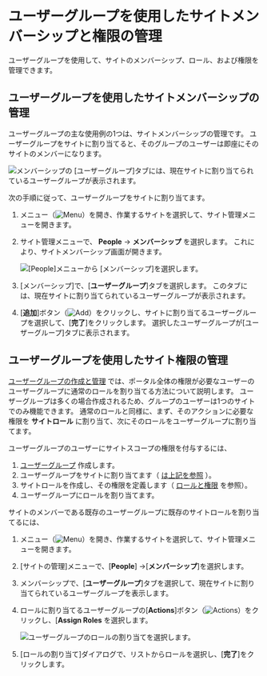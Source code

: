 # ユーザーグループを使用したサイトメンバーシップと権限の管理

ユーザーグループを使用して、サイトのメンバーシップ、ロール、および権限を管理できます。

<a name="ユーザーグループを使用したサイトメンバーシップの管理" />

## ユーザーグループを使用したサイトメンバーシップの管理

ユーザーグループの主な使用例の1つは、サイトメンバーシップの管理です。 ユーザーグループをサイトに割り当てると、そのグループのユーザーは即座にそのサイトのメンバーになります。

![メンバーシップの [ユーザーグループ]タブには、現在サイトに割り当てられているユーザーグループが表示されます。](./managing-site-membership-and-permissions-with-user-groups/images/02.png)

次の手順に従って、ユーザーグループをサイトに割り当てます。

1.  メニュー（![Menu](../../images/icon-menu.png)）を開き、作業するサイトを選択して、サイト管理メニューを開きます。

2.  サイト管理メニューで、 **People** → **メンバーシップ** を選択します。 これにより、サイトメンバーシップ画面が開きます。

    ![[People]メニューから [メンバーシップ]を選択します。](./managing-site-membership-and-permissions-with-user-groups/images/01.png)

3.  [メンバーシップ]で、[**ユーザーグループ**]タブを選択します。 このタブには、現在サイトに割り当てられているユーザーグループが表示されます。

4.  [**追加**]ボタン（![Add](../../images/icon-add.png)）をクリックし、サイトに割り当てるユーザーグループを選択して、[**完了**]をクリックします。 選択したユーザーグループが[ユーザーグループ]タブに表示されます。

<a name="ユーザーグループを使用したサイト権限の管理" />

## ユーザーグループを使用したサイト権限の管理

[ユーザーグループの作成と管理](./creating-and-managing-user-groups.md) では、ポータル全体の権限が必要なユーザーのユーザーグループに通常のロールを割り当てる方法について説明します。 ユーザーグループは多くの場合作成されるため、グループのユーザーは1つのサイトでのみ機能できます。 通常のロールと同様に、まず、そのアクションに必要な権限を **サイトロール** に割り当て、次にそのロールをユーザーグループに割り当てます。

ユーザーグループのユーザーにサイトスコープの権限を付与するには、

1.  [ユーザーグループ](./creating-and-managing-user-groups.md#creating-a-user-group) 作成します。
2.  ユーザーグループをサイトに割り当てます（ [は上記を参照](#managing-site-membership-with-user-groups) ）。
3.  サイトロールを作成し、その権限を定義します（ [ロールと権限](../roles-and-permissions.md) を参照）。
4.  ユーザーグループにロールを割り当てます。

サイトのメンバーである既存のユーザーグループに既存のサイトロールを割り当てるには、

1.  メニュー（![Menu](../../images/icon-menu.png)）を開き、作業するサイトを選択して、サイト管理メニューを開きます。

2.  [サイトの管理]メニューで、[**People**] →[**メンバーシップ**]を選択します。

3.  メンバーシップで、[**ユーザーグループ**]タブを選択して、現在サイトに割り当てられているユーザーグループを表示します。

4.  ロールに割り当てるユーザーグループの[**Actions**]ボタン（![Actions](../../images/icon-actions.png)）をクリックし、[**Assign Roles** を選択します。

    ![ユーザーグループのロールの割り当てを選択します。](./managing-site-membership-and-permissions-with-user-groups/images/03.png)

5.  [ロールの割り当て]ダイアログで、リストからロールを選択し、[**完了**]をクリックします。
